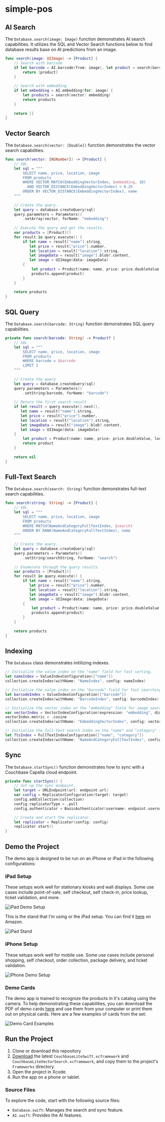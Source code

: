 # simple-pos

## AI Search

The `Database.search(image: Image)` function demonstrates AI search capabilities. It utilizes the SQL and Vector Search functions below to find database results base on AI predictions from an image.

```swift
func search(image: UIImage) -> [Product] {
    // Search with barcode
    if let barcode = AI.barcode(from: image), let product = search(barcode: barcode) {
        return [product]
    }
    
    // Search with embedding
    if let embedding = AI.embedding(for: image) {
        let products = search(vector: embedding)
        return products
    }
    
    return []
}
```

## Vector Search

The `Database.search(vector: [Double])` function demonstrates the vector search capabilities.

```swift
func search(vector: [NSNumber]) -> [Product] {
    // SQL
    let sql = """
        SELECT name, price, location, image
        FROM products
        WHERE VECTOR_MATCH(EmbeddingVectorIndex, $embedding, 10)
          AND VECTOR_DISTANCE(EmbeddingVectorIndex) < 0.25
        ORDER BY VECTOR_DISTANCE(EmbeddingVectorIndex), name
    """
    
    // Create the query.
    let query = database.createQuery(sql)
    query.parameters = Parameters()
        .setArray(vector, forName: "embedding")
    
    // Execute the query and get the results.
    var products = [Product]()
    for result in query.execute() {
        if let name = result["name"].string,
           let price = result["price"].number,
           let location = result["location"].string,
           let imageData = result["image"].blob?.content,
           let image = UIImage(data: imageData)
        {
            let product = Product(name: name, price: price.doubleValue, location: location, image: image)
            products.append(product)
        }
    }
    
    return products
}
```

## SQL Query

The `Database.search(barcode: String)` function demonstrates SQL query capabilities.

```swift
private func search(barcode: String) -> Product? {
    // SQL
    let sql = """
        SELECT name, price, location, image
        FROM products
        WHERE barcode = $barcode
        LIMIT 1
    """
    
    // Create the query
    let query = database.createQuery(sql)
    query.parameters = Parameters()
        .setString(barcode, forName: "barcode")
    
    // Return the first search result
    if let result = query.execute().next(),
       let name = result["name"].string,
       let price = result["price"].number,
       let location = result["location"].string,
       let imageData = result["image"].blob?.content,
       let image = UIImage(data: imageData)
    {
        let product = Product(name: name, price: price.doubleValue, location: location, image: image)
        return product
    }
    
    return nil
}
```

## Full-Text Search

The `Database.search(search: String)` function demonstrates full-text search capabilities.

```swift
func search(string: String) -> [Product] {
    // SQL
    let sql = """
        SELECT name, price, location, image
        FROM products
        WHERE MATCH(NameAndCategoryFullTextIndex, $search)
        ORDER BY RANK(NameAndCategoryFullTextIndex), name
    """
    
    // Create the query.
    let query = database.createQuery(sql)
    query.parameters = Parameters()
        .setString(searchString, forName: "search")
    
    // Enumerate through the query results.
    var products = [Product]()
    for result in query.execute() {
        if let name = result["name"].string,
           let price = result["price"].number,
           let location = result["location"].string,
           let imageData = result["image"].blob?.content,
           let image = UIImage(data: imageData)
        {
            let product = Product(name: name, price: price.doubleValue, location: location, image: image)
            products.append(product)
        }
    }
    
    return products
}
```

## Indexing

The `Database` class demonstrates initilizing indexes.

```swift
// Initialize the value index on the "name" field for fast sorting.
let nameIndex = ValueIndexConfiguration(["name"])
collection.createIndex(withName: "NameIndex", config: nameIndex)

// Initialize the value index on the "barcode" field for fast searching.
let barcodeIndex = ValueIndexConfiguration(["barcode"])
collection.createIndex(withName: "BarcodeIndex", config: barcodeIndex)

// Initialize the vector index on the "embedding" field for image search.
var vectorIndex = VectorIndexConfiguration(expression: "embedding", dimensions: 768, centroids: 2)
vectorIndex.metric = .cosine
collection.createIndex(withName: "EmbeddingVectorIndex", config: vectorIndex)

// Initialize the full-text search index on the "name" and "category" fields.
let ftsIndex = FullTextIndexConfiguration(["name", "category"])
collection.createIndex(withName: "NameAndCategoryFullTextIndex", config: ftsIndex)
```

## Sync

The `Database.startSync()` function demonstrates how to sync with a Couchbase Capella cloud endpoint.

```swift
private func startSync() {
    // Set up the sync endpoint.
    let target = URLEndpoint(url: endpoint.url)
    var config = ReplicatorConfiguration(target: target)
    config.addCollection(collection)
    config.replicatorType = .pull
    config.authenticator = BasicAuthenticator(username: endpoint.username, password: endpoint.password)

    // Create and start the replicator.
    let replicator = Replicator(config: config)
    replicator.start()
}
```
## Demo the Project

The demo app is designed to be run on an iPhone or iPad in the following configurations:

### iPad Setup

These setups work well for stationary kiosks and wall displays. Some use cases include point-of-sale, self checkout, self check-in, price lookup, ticket validation, and more.

![iPad Demo Setup](images/ipad-demo-setup.png)

This is the stand that I'm using or the iPad setup. You can find it [here](https://www.amazon.com/dp/B0C1MZGG1P) on Amazon.

![iPad Stand](images/ipad-stand.png)

### iPhone Setup

These setups work well for mobile use. Some use cases include personal shopping, self checkout, order collection, package delivery, and ticket validation.

![iPhone Demo Setup](images/iphone-demo-setup.png)

### Demo Cards

The demo app is trained to recognize the products in it's catalog using the camera. To help demonstrating these capabilities, you can download the PDF of demo cards [here](images/demo-cards.pdf) and use them from your computer or print them out on physical cards. Here are a few examples of cards from the set:

![Demo Card Examples](images/demo-card-examples.png)

## Run the Project

1. Clone or download this repository
2. [Download](https://www.couchbase.com/downloads/?family=couchbase-lite) the latest `CouchbaseLiteSwift.xcframework` and `CouchbaseLiteVectorSearch.xcframework`, and copy them to the project's `Frameworks` directory.
3. Open the project in Xcode.
4. Run the app on a phone or tablet.

### Source Files

To explore the code, start with the following source files:

* `Database.swift`: Manages the search and sync feature.
* `AI.swift`: Provides the AI features.
